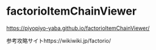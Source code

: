 # factorioItemChainViewer
 https://piyopiyo-yaba.github.io/factorioItemChainViewer/

参考攻略サイトhttps://wikiwiki.jp/factorio/
